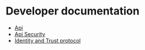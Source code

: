 # Developer documentation

* [Api](architecture/identityhub-apis.md)
* [Api Security](architecture/identity-api.security.md)
* [Identity and Trust protocol](architecture/identity-trust-protocol/README.md)
